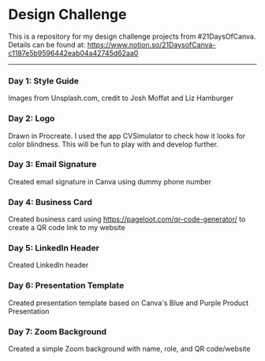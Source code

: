 # Design Challenge #

This is a repository for my design challenge projects from #21DaysOfCanva. Details can be found at:
https://www.notion.so/21DaysofCanva-c1187e5b9596442eab04a42745d62aa0

- - - -

### Day 1: Style Guide ###
Images from Unsplash.com, credit to Josh Moffat and Liz Hamburger

### Day 2: Logo ###
Drawn in Procreate. I used the app CVSimulator to check how it looks for color blindness. This will be fun to play with and develop further. 

### Day 3: Email Signature ###
Created email signature in Canva using dummy phone number

### Day 4: Business Card ###
Created business card using https://pageloot.com/qr-code-generator/ to create a QR code link to my website

### Day 5: LinkedIn Header ###
Created LinkedIn header

### Day 6: Presentation Template ###
Created presentation template based on Canva's Blue and Purple Product Presentation

### Day 7: Zoom Background ###
Created a simple Zoom background with name, role, and QR code/website
